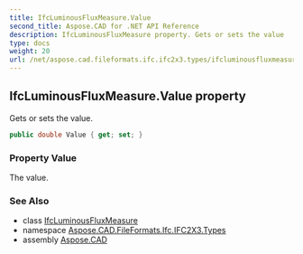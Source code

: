 ```yaml
---
title: IfcLuminousFluxMeasure.Value
second_title: Aspose.CAD for .NET API Reference
description: IfcLuminousFluxMeasure property. Gets or sets the value
type: docs
weight: 20
url: /net/aspose.cad.fileformats.ifc.ifc2x3.types/ifcluminousfluxmeasure/value/
---
```

## IfcLuminousFluxMeasure.Value property

Gets or sets the value.

```csharp
public double Value { get; set; }
```

### Property Value

The value.

### See Also

* class [IfcLuminousFluxMeasure](../)
* namespace [Aspose.CAD.FileFormats.Ifc.IFC2X3.Types](../../ifcluminousfluxmeasure/)
* assembly [Aspose.CAD](../../../)


